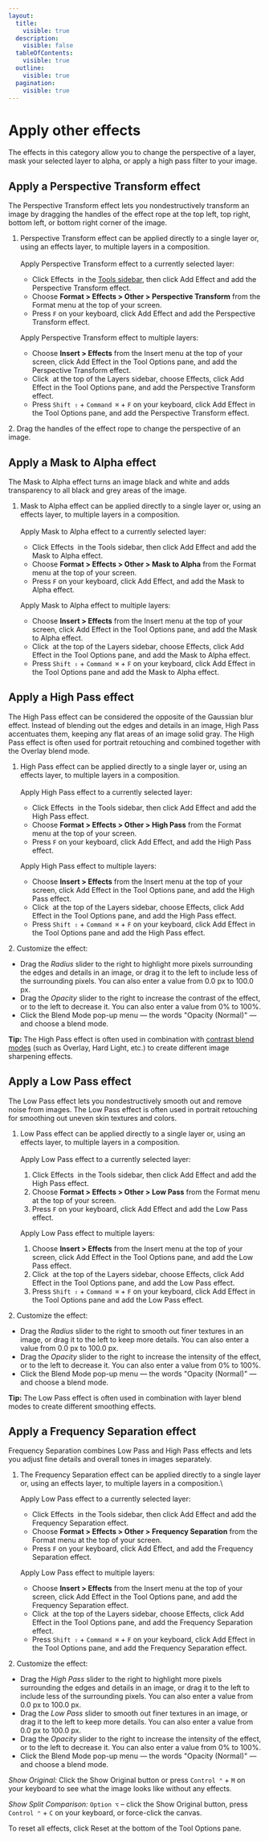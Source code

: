 ```yaml
---
layout:
  title:
    visible: true
  description:
    visible: false
  tableOfContents:
    visible: true
  outline:
    visible: true
  pagination:
    visible: true
---
```


# Apply other effects

The effects in this category allow you to change the perspective of a layer, mask your selected layer to alpha, or apply a high pass filter to your image.

## Apply a Perspective Transform effect

The Perspective Transform effect lets you nondestructively transform an image by dragging the handles of the effect rope at the top left, top right, bottom left, or bottom right corner of the image.

1.  Perspective Transform effect can be applied directly to a single layer or, using an effects layer, to multiple layers in a composition.\
    \
    Apply Perspective Transform effect to a currently selected layer:

    * Click Effects <img src="https://help.pixelmator.com/pixelmator-pro/3.5/assets/English/1590058938000.png" alt="" data-size="line"> in the [Tools sidebar](https://www.pixelmator.com/support/guide/pixelmator-pro/#glossary), then click Add Effect and add the Perspective Transform effect.
    * Choose **Format > Effects > Other > Perspective Transform** from the Format menu at the top of your screen.
    * Press `F` on your keyboard, click Add Effect and add the Perspective Transform effect.

    Apply Perspective Transform effect to multiple layers:

    * Choose **Insert > Effects** from the Insert menu at the top of your screen, click Add Effect in the Tool Options pane, and add the Perspective Transform effect.
    * Click <img src="https://help.pixelmator.com/pixelmator-pro/3.5/assets/English/1648724547000.png" alt="" data-size="line"> at the top of the Layers sidebar, choose Effects, click Add Effect in the Tool Options pane, and add the Perspective Transform effect.
    * Press `Shift ⇧` + `Command ⌘` + `F` on your keyboard, click Add Effect in the Tool Options pane, and add the Perspective Transform effect.

2\. Drag the handles of the effect rope to change the perspective of an image.

## Apply a Mask to Alpha effect

The Mask to Alpha effect turns an image black and white and adds transparency to all black and grey areas of the image.

1.  Mask to Alpha effect can be applied directly to a single layer or, using an effects layer, to multiple layers in a composition.\
    \
    Apply Mask to Alpha effect to a currently selected layer:

    * Click Effects <img src="https://help.pixelmator.com/pixelmator-pro/3.5/assets/English/1590058938000.png" alt="" data-size="line"> in the Tools sidebar, then click Add Effect and add the Mask to Alpha effect.
    * Choose **Format > Effects > Other > Mask to Alpha** from the Format menu at the top of your screen.
    * Press `F` on your keyboard, click Add Effect, and add the Mask to Alpha effect.

    Apply Mask to Alpha effect to multiple layers:

    * Choose **Insert > Effects** from the Insert menu at the top of your screen, click Add Effect in the Tool Options pane, and add the Mask to Alpha effect.
    * Click <img src="https://help.pixelmator.com/pixelmator-pro/3.5/assets/English/1648724547000.png" alt="" data-size="line"> at the top of the Layers sidebar, choose Effects, click Add Effect in the Tool Options pane, and add the Mask to Alpha effect.
    * Press `Shift ⇧` + `Command ⌘` + `F` on your keyboard, click Add Effect in the Tool Options pane and add the Mask to Alpha effect.

## Apply a High Pass effect

The High Pass effect can be considered the opposite of the Gaussian blur effect. Instead of blending out the edges and details in an image, High Pass accentuates them, keeping any flat areas of an image solid gray. The High Pass effect is often used for portrait retouching and combined together with the Overlay blend mode.

1.  High Pass effect can be applied directly to a single layer or, using an effects layer, to multiple layers in a composition.\
    \
    Apply High Pass effect to a currently selected layer:

    * Click Effects <img src="https://help.pixelmator.com/pixelmator-pro/3.5/assets/English/1590058938000.png" alt="" data-size="line"> in the Tools sidebar, then click Add Effect and add the High Pass effect.
    * Choose **Format > Effects > Other > High Pass** from the Format menu at the top of your screen.
    * Press `F` on your keyboard, click Add Effect, and add the High Pass effect.

    Apply High Pass effect to multiple layers:

    * Choose **Insert > Effects** from the Insert menu at the top of your screen, click Add Effect in the Tool Options pane, and add the High Pass effect.
    * Click <img src="https://help.pixelmator.com/pixelmator-pro/3.5/assets/English/1648724547000.png" alt="" data-size="line"> at the top of the Layers sidebar, choose Effects, click Add Effect in the Tool Options pane, and add the High Pass effect.
    * Press `Shift ⇧` + `Command ⌘` + `F` on your keyboard, click Add Effect in the Tool Options pane and add the High Pass effect.

2\. Customize the effect:

* Drag the _Radius_ slider to the right to highlight more pixels surrounding the edges and details in an image, or drag it to the left to include less of the surrounding pixels. You can also enter a value from 0.0 px to 100.0 px.
* Drag the _Opacity_ slider to the right to increase the contrast of the effect, or to the left to decrease it. You can also enter a value from 0% to 100%.
* Click the Blend Mode pop-up menu — the words "Opacity (Normal)" — and choose a blend mode.

&#x20;**Tip:** The High Pass effect is often used in combination with [contrast blend modes](https://www.pixelmator.com/support/guide/pixelmator-pro/905) (such as Overlay, Hard Light, etc.) to create different image sharpening effects.

## Apply a Low Pass effect

The Low Pass effect lets you nondestructively smooth out and remove noise from images. The Low Pass effect is often used in portrait retouching for smoothing out uneven skin textures and colors.

1.  Low Pass effect can be applied directly to a single layer or, using an effects layer, to multiple layers in a composition.\
    \
    Apply Low Pass effect to a currently selected layer:

    1. Click Effects <img src="https://help.pixelmator.com/pixelmator-pro/3.5/assets/English/1590058938000.png" alt="" data-size="line"> in the Tools sidebar, then click Add Effect and add the High Pass effect.
    2. Choose **Format > Effects > Other > Low Pass** from the Format menu at the top of your screen.
    3. Press `F` on your keyboard, click Add Effect and add the Low Pass effect.

    Apply Low Pass effect to multiple layers:

    1. Choose **Insert > Effects** from the Insert menu at the top of your screen, click Add Effect in the Tool Options pane, and add the Low Pass effect.
    2. Click <img src="https://help.pixelmator.com/pixelmator-pro/3.5/assets/English/1648724547000.png" alt="" data-size="line"> at the top of the Layers sidebar, choose Effects, click Add Effect in the Tool Options pane, and add the Low Pass effect.
    3. Press `Shift ⇧` + `Command ⌘` + `F` on your keyboard, click Add Effect in the Tool Options pane and add the Low Pass effect.

2\. Customize the effect:

* Drag the _Radius_ slider to the right to smooth out finer textures in an image, or drag it to the left to keep more details. You can also enter a value from 0.0 px to 100.0 px.
* Drag the _Opacity_ slider to the right to increase the intensity of the effect, or to the left to decrease it. You can also enter a value from 0% to 100%.
* Click the Blend Mode pop-up menu — the words "Opacity (Normal)" — and choose a blend mode.

&#x20;**Tip:** The Low Pass effect is often used in combination with layer blend modes to create different smoothing effects.

## Apply a Frequency Separation effect

Frequency Separation combines Low Pass and High Pass effects and lets you adjust fine details and overall tones in images separately.

1.  The Frequency Separation effect can be applied directly to a single layer or, using an effects layer, to multiple layers in a composition.\


    Apply Low Pass effect to a currently selected layer:

    * Click Effects <img src="https://help.pixelmator.com/pixelmator-pro/3.5/assets/English/1590058938000.png" alt="" data-size="line"> in the Tools sidebar, then click Add Effect and add the Frequency Separation effect.
    * Choose **Format > Effects > Other > Frequency Separation** from the Format menu at the top of your screen.
    * Press `F` on your keyboard, click Add Effect, and add the Frequency Separation effect.

    Apply Low Pass effect to multiple layers:

    * Choose **Insert > Effects** from the Insert menu at the top of your screen, click Add Effect in the Tool Options pane, and add the Frequency Separation effect.
    * Click <img src="https://help.pixelmator.com/pixelmator-pro/3.5/assets/English/1648724547000.png" alt="" data-size="line"> at the top of the Layers sidebar, choose Effects, click Add Effect in the Tool Options pane, and add the Frequency Separation effect.
    * Press `Shift ⇧` + `Command ⌘` + `F` on your keyboard, click Add Effect in the Tool Options pane, and add the Frequency Separation effect.

2\. Customize the effect:

* Drag the _High Pass_ slider to the right to highlight more pixels surrounding the edges and details in an image, or drag it to the left to include less of the surrounding pixels. You can also enter a value from 0.0 px to 100.0 px.
* Drag the _Low Pass_ slider to smooth out finer textures in an image, or drag it to the left to keep more details. You can also enter a value from 0.0 px to 100.0 px.
* Drag the _Opacity_ slider to the right to increase the intensity of the effect, or to the left to decrease it. You can also enter a value from 0% to 100%.
* Click the Blend Mode pop-up menu — the words "Opacity (Normal)" — and choose a blend mode.

_Show Original:_ Click the Show Original button or press `Control ⌃` + `M` on your keyboard to see what the image looks like without any effects.

_Show Split Comparison:_ `Option ⌥` – click the Show Original button, press `Control ⌃` + `C` on your keyboard, or force-click the canvas.

To reset all effects, click Reset at the bottom of the Tool Options pane.

